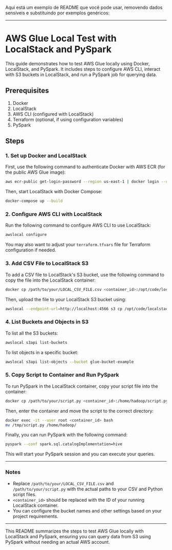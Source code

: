 Aqui está um exemplo de README que você pode usar, removendo dados sensíveis e substituindo por exemplos genéricos:

---

# AWS Glue Local Test with LocalStack and PySpark

This guide demonstrates how to test AWS Glue locally using Docker, LocalStack, and PySpark. It includes steps to configure AWS CLI, interact with S3 buckets in LocalStack, and run a PySpark job for querying data.

## Prerequisites

1. Docker
2. LocalStack
3. AWS CLI (configured with LocalStack)
4. Terraform (optional, if using configuration variables)
5. PySpark

## Steps

### 1. Set up Docker and LocalStack

First, use the following command to authenticate Docker with AWS ECR (for the public AWS Glue image):

```bash
aws ecr-public get-login-password --region us-east-1 | docker login --username AWS --password-stdin public.ecr.aws
```

Then, start LocalStack with Docker Compose:

```bash
docker-compose up --build
```

### 2. Configure AWS CLI with LocalStack

Run the following command to configure AWS CLI to use LocalStack:

```bash
awslocal configure
```

You may also want to adjust your `terraform.tfvars` file for Terraform configuration if needed.

### 3. Add CSV File to LocalStack S3

To add a CSV file to LocalStack's S3 bucket, use the following command to copy the file into the LocalStack container:

```bash
docker cp /path/to/your/LOCAL_CSV_FILE.csv <container_id>:/opt/code/localstack/LOCAL_CSV_FILE.csv
```

Then, upload the file to your LocalStack S3 bucket using:

```bash
awslocal --endpoint-url=http://localhost:4566 s3 cp /opt/code/localstack/LOCAL_CSV_FILE.csv s3://glue-bucket-example/LOCAL_CSV_FILE.csv
```

### 4. List Buckets and Objects in S3

To list all the S3 buckets:

```bash
awslocal s3api list-buckets
```

To list objects in a specific bucket:

```bash
awslocal s3api list-objects --bucket glue-bucket-example
```

### 5. Copy Script to Container and Run PySpark

To run PySpark in the LocalStack container, copy your script file into the container:

```bash
docker cp /path/to/your/script.py <container_id>:/home/hadoop/script.py
```

Then, enter the container and move the script to the correct directory:

```bash
docker exec -it --user root <container_id> bash
mv /tmp/script.py /home/hadoop/
```

Finally, you can run PySpark with the following command:

```bash
pyspark --conf spark.sql.catalogImplementation=hive
```

This will start your PySpark session and you can execute your queries.

---

### Notes

- Replace `/path/to/your/LOCAL_CSV_FILE.csv` and `/path/to/your/script.py` with the actual paths to your CSV and Python script files.
- `<container_id>` should be replaced with the ID of your running LocalStack container.
- You can configure the bucket names and other settings based on your project requirements.

---

This README summarizes the steps to test AWS Glue locally with LocalStack and PySpark, ensuring you can query data from S3 using PySpark without needing an actual AWS account.

